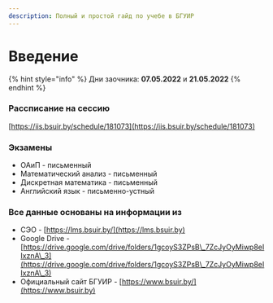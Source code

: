 ```yaml
---
description: Полный и простой гайд по учебе в БГУИР
---
```


# Введение

{% hint style="info" %}
Дни заочника: **07.05.2022** и **21.05.2022**
{% endhint %}

### Рассписание на сессию

[https://iis.bsuir.by/schedule/181073](https://iis.bsuir.by/schedule/181073)

### Экзамены

* ОАиП - письменный
* Математический анализ - письменный
* Дискретная математика - письменный
* Английский язык - письменно-устный

### Все данные основаны на информации из

* СЭО - [https://lms.bsuir.by/](https://lms.bsuir.by)
* Google Drive - [https://drive.google.com/drive/folders/1gcoyS3ZPsB\_7ZcJyOyMiwp8eIIxznA\_3](https://drive.google.com/drive/folders/1gcoyS3ZPsB\_7ZcJyOyMiwp8eIIxznA\_3)
* Официальный сайт БГУИР - [https://www.bsuir.by/](https://www.bsuir.by)
